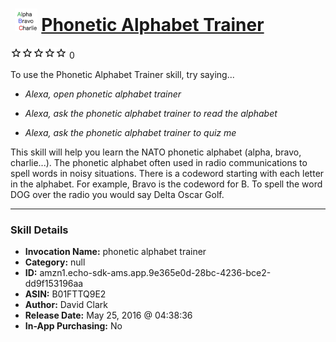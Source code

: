 # &nbsp;<img src="skill_icon" alt="Phonetic Alphabet Trainer icon" width="36"> [Phonetic Alphabet Trainer](http://alexa.amazon.com/#skills/amzn1.echo-sdk-ams.app.9e365e0d-28bc-4236-bce2-dd9f153196aa)
![0 stars](../../images/ic_star_border_black_18dp_1x.png)![0 stars](../../images/ic_star_border_black_18dp_1x.png)![0 stars](../../images/ic_star_border_black_18dp_1x.png)![0 stars](../../images/ic_star_border_black_18dp_1x.png)![0 stars](../../images/ic_star_border_black_18dp_1x.png) 0

To use the Phonetic Alphabet Trainer skill, try saying...

* *Alexa, open phonetic alphabet trainer*

* *Alexa, ask the phonetic alphabet trainer to read the alphabet*

* *Alexa, ask the phonetic alphabet trainer to quiz me*

This skill will help you learn the NATO phonetic alphabet (alpha, bravo, charlie...). The phonetic alphabet often used in radio communications to spell words in noisy situations. There is a codeword starting with each letter in the alphabet. For example, Bravo is the codeword for B. To spell the word DOG over the radio you would say Delta Oscar Golf.

***

### Skill Details

* **Invocation Name:** phonetic alphabet trainer
* **Category:** null
* **ID:** amzn1.echo-sdk-ams.app.9e365e0d-28bc-4236-bce2-dd9f153196aa
* **ASIN:** B01FTTQ9E2
* **Author:** David Clark
* **Release Date:** May 25, 2016 @ 04:38:36
* **In-App Purchasing:** No
